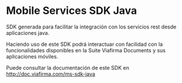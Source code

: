 Mobile Services SDK Java
==========

SDK generada para facilitar la integración con los servicios rest desde aplicaciones java.

Haciendo uso de este SDK podrá interactuar con facilidad con la funcionalidades disponibles en la Suite Viafirma Documents y sus aplicaciones móviles.

Puede consultar la documentación de este SDK en http://doc.viafirma.com/ms-sdk-java
